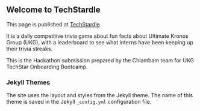 ## Welcome to TechStardle

This page is published at [TechStardle](https://cjzheng01.github.io/chlambam/).

It is a daily competitive trivia game about fun facts about Ultimate Kronos Group (UKG), with a leaderboard to see what interns have been keeping up their trivia streaks.

This is the Hackathon submission prepared by the Chlambam team for UKG TechStar Onboarding Bootcamp. 

### Jekyll Themes
The site uses the layout and styles from the Jekyll theme. The name of this theme is saved in the Jekyll `_config.yml` configuration file.

